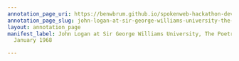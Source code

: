 ```yaml
---
annotation_page_uri: https://benwbrum.github.io/spokenweb-hackathon-development-noterms/annotations/john-logan-at-sir-george-williams-university-the-poetry-series-26-january-1968-canvas-1-audience.json
annotation_page_slug: john-logan-at-sir-george-williams-university-the-poetry-series-26-january-1968-canvas-1-audience
layout: annotation_page
manifest_label: John Logan at Sir George Williams University, The Poetry Series, 26
  January 1968

---
```

